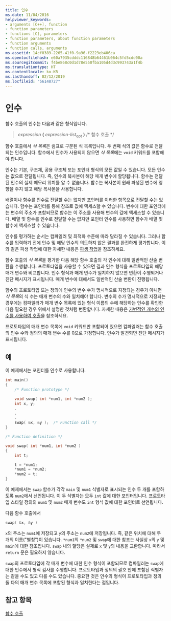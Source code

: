 ```yaml
---
title: 인수
ms.date: 11/04/2016
helpviewer_keywords:
- arguments [C++], function
- function parameters
- functions [C], parameters
- function parameters, about function parameters
- function arguments
- function calls, arguments
ms.assetid: 14cf0389-2265-41f0-9a96-f2223eb406ca
ms.openlocfilehash: e60a7935cdddc116848b64461b064c5fd5cdd00a
ms.sourcegitcommit: f4be868c0d1d78e550fba105d4d3c993743a1f4b
ms.translationtype: HT
ms.contentlocale: ko-KR
ms.lasthandoff: 02/12/2019
ms.locfileid: "56148727"
---
```

# <a name="arguments"></a>인수

함수 호출의 인수는 다음과 같은 형식입니다.

> *expression* **(** *expression-list*<SUB>opt</SUB> **)**  /* 함수 호출 */

함수 호출에서 *식 목록*은 쉼표로 구분된 식 목록입니다. 두 번째 식의 값은 함수로 전달되는 인수입니다. 함수에서 인수가 사용되지 않으면 *식 목록*에는 `void` 키워드를 포함해야 합니다.

인수는 기본, 구조체, 공용 구조체 또는 포인터 형식의 모든 값일 수 있습니다. 모든 인수는 값으로 전달됩니다. 즉, 인수의 복사본이 해당 매개 변수에 할당됩니다. 함수는 전달된 인수의 실제 메모리 위치를 알 수 없습니다. 함수는 복사본이 원래 파생된 변수에 영향을 주지 않고 해당 복사본을 사용합니다.

배열이나 함수를 인수로 전달할 수는 없지만 포인터를 이러한 항목으로 전달할 수는 있습니다. 함수는 포인터를 통해 참조로 값에 액세스할 수 있습니다. 변수에 대한 포인터에는 변수의 주소가 포함되므로 함수는 이 주소를 사용해 변수의 값에 액세스할 수 있습니다. 배열 및 함수를 인수로 전달할 수는 없지만 포인터 인수를 사용하면 함수가 배열 및 함수에 액세스할 수 있습니다.

인수를 평가하는 순서는 컴파일러 및 최적화 수준에 따라 달라질 수 있습니다. 그러나 함수를 입력하기 전에 인수 및 해당 인수의 의도하지 않은 결과를 완전하게 평가합니다. 이와 같은 파생 작업에 대한 자세한 내용은 [파생 작업](../c-language/side-effects.md)을 참조하세요.

함수 호출의 *식 목록*을 평가한 다음 해당 함수 호출의 각 인수에 대해 일반적인 산술 변환을 수행합니다. 프로토타입을 사용할 수 있으면 결과 인수 형식을 프로토타입의 해당 매개 변수와 비교합니다. 인수 형식과 매개 변수가 일치하지 않으면 변환이 수행되거나 진단 메시지가 표시됩니다. 매개 변수에 대해서도 일반적인 산술 변환이 진행됩니다.

함수의 프로토타입 또는 정의에 인수의 변수 수가 명시적으로 지정되는 경우가 아니면 *식 목록*의 식 수는 매개 변수의 수와 일치해야 합니다. 변수의 수가 명시적으로 지정되는 경우에는 컴파일러가 매개 변수 목록에 있는 형식 이름의 수에 해당하는 인수를 확인한 다음 필요한 경우 위에서 설명한 것처럼 변환합니다. 자세한 내용은 [가변적인 개수의 인수를 사용하여 호출](../c-language/calls-with-a-variable-number-of-arguments.md)을 참조하세요.

프로토타입의 매개 변수 목록에 `void` 키워드만 포함되어 있으면 컴파일러는 함수 호출의 인수 수와 정의의 매개 변수 수를 0으로 가정합니다. 인수가 발견되면 진단 메시지가 표시됩니다.

## <a name="example"></a>예

이 예제에서는 포인터를 인수로 사용합니다.

```C
int main()
{
    /* Function prototype */

    void swap( int *num1, int *num2 );
    int x, y;
    .
    .
    .
    swap( &x, &y );  /* Function call */
}

/* Function definition */

void swap( int *num1, int *num2 )
{
    int t;

    t = *num1;
    *num1 = *num2;
    *num2 = t;
}
```

이 예제에서는 `swap` 함수가 각각 `main` 및 `num1` 식별자로 표시되는 인수 두 개를 포함하도록 `num2`에서 선언됩니다. 이 두 식별자는 모두 `int` 값에 대한 포인터입니다. 프로토타입 스타일 정의의 `num1` 및 `num2` 매개 변수도 `int` 형식 값에 대한 포인터로 선언됩니다.

다음 함수 호출에서

```C
swap( &x, &y )
```

`x`의 주소는 `num1`에 저장되고 `y`의 주소는 `num2`에 저장됩니다. 즉, 같은 위치에 대해 두 개의 이름("별칭")이 있습니다. `*num1`의 `*num2` 및 `swap`에 대한 참조는 사실상 `x`의 `y` 및 `main`에 대한 참조입니다. `swap` 내의 할당은 실제로 `x` 및 `y`의 내용을 교환합니다. 따라서 `return` 문은 필요하지 않습니다.

`swap`의 프로토타입에 각 매개 변수에 대한 인수 형식이 포함되므로 컴파일러는 `swap`에 대한 인수에서 형식 검사를 수행합니다. 프로토타입과 정의의 괄호 안에 포함된 식별자는 같을 수도 있고 다를 수도 있습니다. 중요한 것은 인수의 형식이 프로토타입과 정의 둘 다의 매개 변수 목록에 포함된 형식과 일치한다는 점입니다.

## <a name="see-also"></a>참고 항목

[함수 호출](../c-language/function-calls.md)
